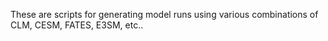 These are scripts for generating model runs using various combinations of CLM, CESM, FATES, E3SM, etc..
